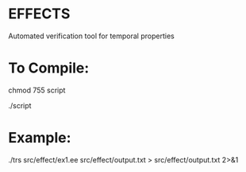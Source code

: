# EFFECTS
Automated verification tool for temporal properties

# To Compile:

chmod 755 script 

./script

# Example:
./trs src/effect/ex1.ee src/effect/output.txt > src/effect/output.txt 2>&1
